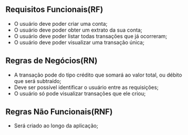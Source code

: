 ## Requisitos Funcionais(RF)

- O usuário deve poder criar uma conta;
- O usuário deve poder obter um extrato da sua conta;
- O usuário deve poder listar todas transações que já ocorreram;
- O usuário deve poder visualizar uma transação única;

## Regras de Negócios(RN)

- A transação pode do tipo crédito que somará ao valor total, ou débito que será subtraído;
- Deve ser possível identificar o usuário entre as requisições;
- O usuário só pode visualizar transações que ele criou;

## Regras Não Funcionais(RNF)

- Será criado ao longo da aplicação;
